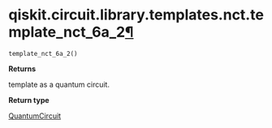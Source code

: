 # qiskit.circuit.library.templates.nct.template\_nct\_6a\_2[¶](#qiskit-circuit-library-templates-nct-template-nct-6a-2 "Permalink to this headline")

<span id="undefined" />

`template_nct_6a_2()`

**Returns**

template as a quantum circuit.

**Return type**

[QuantumCircuit](qiskit.circuit.QuantumCircuit#qiskit.circuit.QuantumCircuit "qiskit.circuit.QuantumCircuit")
